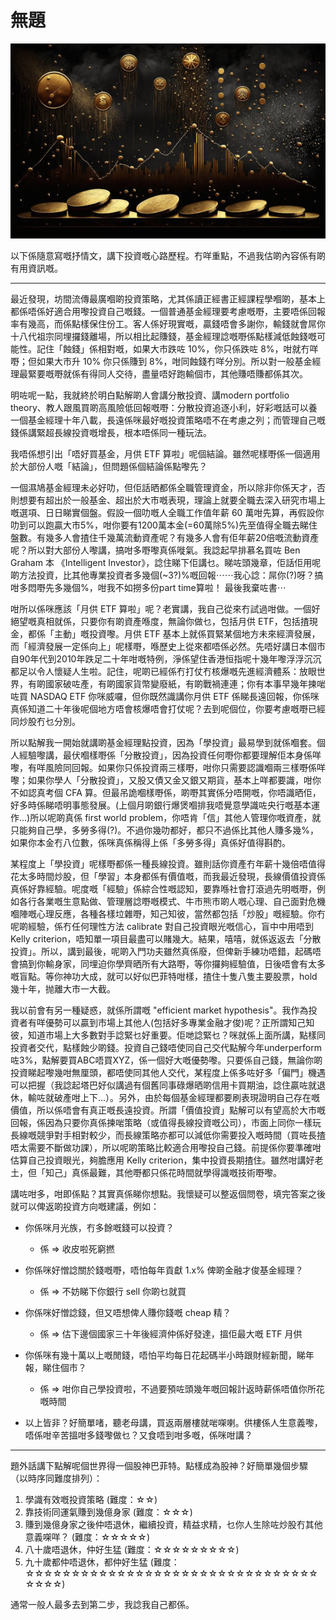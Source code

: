 # 無題

![image](images/charts_and_coins.jpg)

以下係隨意寫嘅抒情文，講下投資嘅心路歷程。冇咩重點，不過我估啲內容係有啲有用資訊嘅。

---

最近發現，坊間流傳最廣嗰啲投資策略，尤其係讀正經書正經課程學嗰啲，基本上都係唔係好適合用嚟投資自己嘅錢。一個普通基金經理要考慮嘅嘢，主要唔係回報率有幾高，而係點樣保住份工。客人係好現實嘅，贏錢唔會多謝你，輸錢就會屌你十八代祖宗同埋攞錢離場，所以相比起賺錢，基金經理諗嘅嘢係點樣減低蝕錢嘅可能性。記住「蝕錢」係相對嘅，如果大市跌咗 10%，你只係跌咗 8%，咁就冇咩嘢；但如果大市升 10% 你只係賺到 8%，咁同蝕錢冇咩分別。所以對一般基金經理最緊要嘅嘢就係有得同人交待，盡量唔好跑輸個市，其他賺唔賺都係其次。

明咗呢一點，我就終於明白點解啲人會講分散投資、講modern portfolio theory、教人跟風買啲高風險低回報嘅嘢：分散投資追逐小利，好彩嘅話可以養一個基金經理十年八載，長遠係咪最好嘅投資策略唔不在考慮之列；而管理自己嘅錢係講緊超長線投資嘅增長，根本唔係同一種玩法。

我唔係想引出「唔好買基金，月供 ETF 算啦」呢個結論。雖然呢樣嘢係一個適用於大部份人嘅「結論」，但問題係個結論係點嚟先？

一個濕鳩基金經理未必好叻，但佢話晒都係全職管理資金，所以除非你係天才，否則想要有超出於一般基金、超出於大市嘅表現，理論上就要全職去深入研究市場上嘅選項、日日睇實個盤。假設一個叻嘅人全職工作值年薪 60 萬咁先算，再假設你叻到可以跑贏大市5%，咁你要有1200萬本金(=60萬除5%)先至值得全職去睇住盤數。有幾多人會揸住千幾萬流動資產呢？有幾多人會有佢年薪20倍嘅流動資產呢？所以對大部份人嚟講，搞咁多嘢嚟真係嘥氣。我諗起早排慕名買咗 Ben Graham 本 《Intelligent Investor》，諗住睇下佢講乜。睇咗頭幾章，佢話佢用呢啲方法投資，比其他專業投資者多幾個(~3?)%嘅回報⋯⋯我心諗：屌你(?)呀？搞咁多悶嘢先多幾個%，咁我不如撈多份part time算啦！ 最後我棄咗書⋯

咁所以係咪應該「月供 ETF 算啦」呢？老實講，我自己從來冇試過咁做。一個好絕望嘅真相就係，只要你有啲資產喺度，無論你做乜，包括月供 ETF，包括揸現金，都係「主動」嘅投資嚟。月供 ETF 基本上就係買緊某個地方未來經濟發展，而「經濟發展一定係向上」呢樣嘢，喺歷史上從來都唔係必然。先唔好講日本個市自90年代到2010年跌足二十年咁嘅特例，淨係望住香港恒指呢十幾年嚟浮浮沉沉都足以令人懷疑人生啦。記住，呢啲已經係冇打仗冇核爆嘅先進經濟體系：放眼世界，有啲國家破咗產，有啲國家貨幣變廢紙，有啲戰禍連連；你有本事早幾年揀啱咗買 NASDAQ ETF 你咪威囉，但你既然識講你月供 ETF 係睇長遠回報，你係咪真係知道二十年後呢個地方唔會核爆唔會打仗呢？去到呢個位，你要考慮嘅嘢已經同炒股冇乜分別。

所以點解我一開始就講啲基金經理點投資，因為「學投資」最易學到就係嗰套。個人經驗嚟講，最伏嗰樣嘢係「分散投資」，因為投資任何嘢你都要理解佢本身係咩嚟，有咩風險同回報。如果你只係投資兩三樣嘢，咁你只需要認識嗰兩三樣嘢係咩嚟；如果你學人「分散投資」，又股又債又金又銀又期貨，基本上咩都要識，咁你不如認真考個 CFA 算。但最吊詭嗰樣嘢係，啲嘢其實係分唔開嘅，你唔識晒佢，好多時係睇唔明事態發展。(上個月啲銀行爆煲嗰排我唔覺意學識咗央行嘅基本運作...)所以呢啲真係 first world problem，你唔肯「信」其他人管理你嘅資產，就只能夠自己學，多勞多得(?)。不過你幾叻都好，都只不過係比其他人賺多幾%，如果你本金冇八位數，係咪真係稱得上係「多勞多得」真係好值得斟酌。

某程度上「學投資」呢樣嘢都係一種長線投資。雖則話你資產冇年薪十幾倍唔值得花太多時間炒股，但「學習」本身都係有價值嘅，而我最近發現，長線價值投資係真係好靠經驗。呢度嘅「經驗」係綜合性嘅認知，要靠喺社會打滾過先明嘅嘢，例如各行各業嘅生意點做、管理層諗嘢嘅模式、牛市熊市啲人嘅心理、自己面對危機嗰陣嘅心理反應，各種各樣垃雜嘢，知己知彼，當然都包括「炒股」嘅經驗。你冇呢啲經驗，係冇任何理性方法 calibrate 對自己投資眼光嘅信心，盲中中用唔到 Kelly criterion，唔知單一項目最盡可以賭幾大。結果，嘻嘻，就係返返去「分散投資」。所以，講到最後，呢啲入門功夫雖然真係廢，但俾新手練功唔錯，起碼唔會搞到你輸身家，同埋迫你學齊晒所有大路嘢，等你攞夠經驗值，日後唔會有太多嘅盲點。等你神功大成，就可以好似巴菲特咁樣，揸住十隻八隻主要股票，hold 幾十年，抛離大市一大截。

我以前會有另一種疑惑，就係所謂嘅 "efficient market hypothesis"。我作為投資者有咩優勢可以贏到市場上其他人(包括好多專業金融才俊)呢？正所謂知己知彼，知道市場上大多數對手諗緊乜好重要。佢哋諗緊乜？咪就係上面所講，點樣同投資者交代，點樣蝕少啲錢。投資自己錢唔使同自己交代點解今年underperform咗3%，點解要買ABC唔買XYZ，係一個好大嘅優勢嚟。只要係自己錢，無論你啲投資睇起嚟幾咁無厘頭，都唔使同其他人交代，某程度上係多咗好多「偏門」機遇可以把握（我諗起塔巴好似講過有個舊同事碌爆晒啲信用卡買期油，諗住贏咗就退休，輸咗就破產咁上下...）。另外，由於每個基金經理都要刷表現證明自己存在嘅價值，所以係唔會有真正嘅長遠投資。所謂「價值投資」點解可以有望高於大市嘅回報，係因為只要你真係揀啱策略（或值得長線投資嘅公司），市面上同你一樣玩長線嘅競爭對手相對較少，而長線策略亦都可以減低你需要投入嘅時間（買咗長揸唔太需要不斷做功課），所以呢啲策略比較適合用嚟投自己錢。前提係你要準確咁估算自己投資眼光，夠膽應用 Kelly criterion，集中投資長期揸住。雖然咁講好老土，但「知己」真係最難，其他嘢都只係花時間就學得識嘅技術嘢嚟。

講咗咁多，咁即係點？其實真係睇你想點。我懷疑可以整返個問卷，填完答案之後就可以俾返啲投資方向嘅建議，例如：

- 你係咪月光族，冇多餘嘅錢可以投資？
  * 係 => 收皮啦死窮撚

- 你係咪好憎諗關於錢嘅嘢，唔怕每年貢獻 1.x% 俾啲金融才俊基金經理？
  * 係 => 不妨睇下你銀行 sell 你啲乜就買

- 你係咪好憎諗錢，但又唔想俾人賺你錢嘅 cheap 精？
  * 係 => 估下邊個國家三十年後經濟仲係好發達，搵佢最大嘅 ETF 月供

- 你係咪有幾十萬以上嘅閒錢，唔怕平均每日花起碼半小時跟財經新聞，睇年報，睇住個市？
  * 係 => 咁你自己學投資啦，不過要預咗頭幾年嘅回報計返時薪係唔值你所花嘅時間

- 以上皆非？好簡單啫，聽老母講，買返兩層樓就啱㗎喇。供樓係人生意義嚟，唔係咁辛苦搵咁多錢嚟做乜？又食唔到咁多嘅，係咪咁講？

---

題外話講下點解呢個世界得一個股神巴菲特。點樣成為股神？好簡單幾個步驟 （以時序同難度排列）：

1. 學識有效嘅投資策略 (難度：☆☆)
2. 靠技術同運氣賺到幾億身家 (難度：☆☆☆)
3. 賺到幾億身家之後仲唔退休，繼續投資，精益求精，乜你人生除咗炒股冇其他意義㗎咩？ (難度：☆☆☆☆☆)
4. 八十歲唔退休，仲好生猛 (難度：☆☆☆☆☆☆☆☆☆)
5. 九十歲都仲唔退休，都仲好生猛 (難度：☆☆☆☆☆☆☆☆☆☆☆☆☆☆☆☆☆☆☆☆☆☆☆☆☆☆☆☆☆☆☆☆☆☆☆☆)

通常一般人最多去到第二步，我諗我自己都係。

